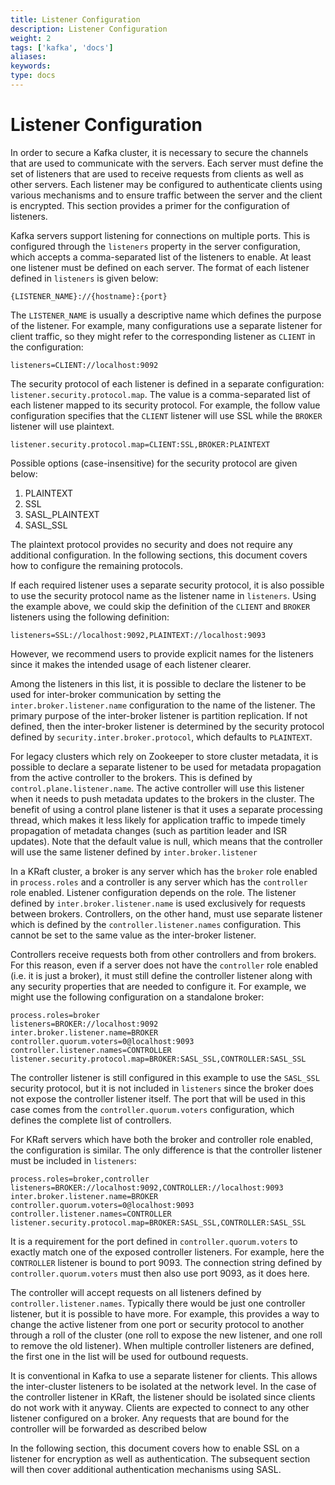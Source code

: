 ```yaml
---
title: Listener Configuration
description: Listener Configuration
weight: 2
tags: ['kafka', 'docs']
aliases: 
keywords: 
type: docs
---
```


# Listener Configuration

In order to secure a Kafka cluster, it is necessary to secure the channels that are used to communicate with the servers. Each server must define the set of listeners that are used to receive requests from clients as well as other servers. Each listener may be configured to authenticate clients using various mechanisms and to ensure traffic between the server and the client is encrypted. This section provides a primer for the configuration of listeners.

Kafka servers support listening for connections on multiple ports. This is configured through the `listeners` property in the server configuration, which accepts a comma-separated list of the listeners to enable. At least one listener must be defined on each server. The format of each listener defined in `listeners` is given below:
    
    
    {LISTENER_NAME}://{hostname}:{port}

The `LISTENER_NAME` is usually a descriptive name which defines the purpose of the listener. For example, many configurations use a separate listener for client traffic, so they might refer to the corresponding listener as `CLIENT` in the configuration:
    
    
    listeners=CLIENT://localhost:9092

The security protocol of each listener is defined in a separate configuration: `listener.security.protocol.map`. The value is a comma-separated list of each listener mapped to its security protocol. For example, the follow value configuration specifies that the `CLIENT` listener will use SSL while the `BROKER` listener will use plaintext.
    
    
    listener.security.protocol.map=CLIENT:SSL,BROKER:PLAINTEXT

Possible options (case-insensitive) for the security protocol are given below:

  1. PLAINTEXT
  2. SSL
  3. SASL_PLAINTEXT
  4. SASL_SSL



The plaintext protocol provides no security and does not require any additional configuration. In the following sections, this document covers how to configure the remaining protocols.

If each required listener uses a separate security protocol, it is also possible to use the security protocol name as the listener name in `listeners`. Using the example above, we could skip the definition of the `CLIENT` and `BROKER` listeners using the following definition:
    
    
    listeners=SSL://localhost:9092,PLAINTEXT://localhost:9093

However, we recommend users to provide explicit names for the listeners since it makes the intended usage of each listener clearer.

Among the listeners in this list, it is possible to declare the listener to be used for inter-broker communication by setting the `inter.broker.listener.name` configuration to the name of the listener. The primary purpose of the inter-broker listener is partition replication. If not defined, then the inter-broker listener is determined by the security protocol defined by `security.inter.broker.protocol`, which defaults to `PLAINTEXT`.

For legacy clusters which rely on Zookeeper to store cluster metadata, it is possible to declare a separate listener to be used for metadata propagation from the active controller to the brokers. This is defined by `control.plane.listener.name`. The active controller will use this listener when it needs to push metadata updates to the brokers in the cluster. The benefit of using a control plane listener is that it uses a separate processing thread, which makes it less likely for application traffic to impede timely propagation of metadata changes (such as partition leader and ISR updates). Note that the default value is null, which means that the controller will use the same listener defined by `inter.broker.listener`

In a KRaft cluster, a broker is any server which has the `broker` role enabled in `process.roles` and a controller is any server which has the `controller` role enabled. Listener configuration depends on the role. The listener defined by `inter.broker.listener.name` is used exclusively for requests between brokers. Controllers, on the other hand, must use separate listener which is defined by the `controller.listener.names` configuration. This cannot be set to the same value as the inter-broker listener.

Controllers receive requests both from other controllers and from brokers. For this reason, even if a server does not have the `controller` role enabled (i.e. it is just a broker), it must still define the controller listener along with any security properties that are needed to configure it. For example, we might use the following configuration on a standalone broker:
    
    
    process.roles=broker
    listeners=BROKER://localhost:9092
    inter.broker.listener.name=BROKER
    controller.quorum.voters=0@localhost:9093
    controller.listener.names=CONTROLLER
    listener.security.protocol.map=BROKER:SASL_SSL,CONTROLLER:SASL_SSL

The controller listener is still configured in this example to use the `SASL_SSL` security protocol, but it is not included in `listeners` since the broker does not expose the controller listener itself. The port that will be used in this case comes from the `controller.quorum.voters` configuration, which defines the complete list of controllers.

For KRaft servers which have both the broker and controller role enabled, the configuration is similar. The only difference is that the controller listener must be included in `listeners`:
    
    
    process.roles=broker,controller
    listeners=BROKER://localhost:9092,CONTROLLER://localhost:9093
    inter.broker.listener.name=BROKER
    controller.quorum.voters=0@localhost:9093
    controller.listener.names=CONTROLLER
    listener.security.protocol.map=BROKER:SASL_SSL,CONTROLLER:SASL_SSL

It is a requirement for the port defined in `controller.quorum.voters` to exactly match one of the exposed controller listeners. For example, here the `CONTROLLER` listener is bound to port 9093. The connection string defined by `controller.quorum.voters` must then also use port 9093, as it does here.

The controller will accept requests on all listeners defined by `controller.listener.names`. Typically there would be just one controller listener, but it is possible to have more. For example, this provides a way to change the active listener from one port or security protocol to another through a roll of the cluster (one roll to expose the new listener, and one roll to remove the old listener). When multiple controller listeners are defined, the first one in the list will be used for outbound requests.

It is conventional in Kafka to use a separate listener for clients. This allows the inter-cluster listeners to be isolated at the network level. In the case of the controller listener in KRaft, the listener should be isolated since clients do not work with it anyway. Clients are expected to connect to any other listener configured on a broker. Any requests that are bound for the controller will be forwarded as described below

In the following section, this document covers how to enable SSL on a listener for encryption as well as authentication. The subsequent section will then cover additional authentication mechanisms using SASL.

